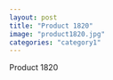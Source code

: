 ```yaml
---
layout: post
title: "Product 1820"
image: "product1820.jpg"
categories: "category1"
---
```

Product 1820

